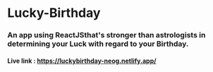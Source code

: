 # Lucky-Birthday

### An app using ReactJSthat's stronger than astrologists in determining your Luck with regard to your Birthday.

#### Live link : https://luckybirthday-neog.netlify.app/
